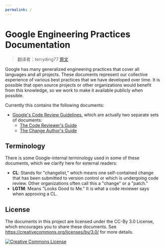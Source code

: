 ```yaml
---
permalink: /
---
```


# Google Engineering Practices Documentation

> 翻译者：terryding77 [原文](README.md)

Google has many generalized engineering practices that cover all languages and
all projects. These documents represent our collective experience of various
best practices that we have developed over time. It is possible that open source
projects or other organizations would benefit from this knowledge, so we work to
make it available publicly when possible.

Currently this contains the following documents:

- [Google's Code Review Guidelines](zh/review/index.md), which are actually two
  separate sets of documents:
  - [The Code Reviewer's Guide](zh/review/reviewer/index.md)
  - [The Change Author's Guide](zh/review/developer/index.md)

## Terminology

There is some Google-internal terminology used in some of these documents, which
we clarify here for external readers:

- **CL**: Stands for "changelist," which means one self-contained change that
  has been submitted to version control or which is undergoing code review.
  Other organizations often call this a "change" or a "patch."
- **LGTM**: Means "Looks Good to Me." It is what a code reviewer says when
  approving a CL.

## License

The documents in this project are licensed under the CC-By 3.0 License, which
encourages you to share these documents. See
https://creativecommons.org/licenses/by/3.0/ for more details.

<a rel="license" href="https://creativecommons.org/licenses/by/3.0/"><img alt="Creative Commons License" style="border-width:0" src="https://i.creativecommons.org/l/by/3.0/88x31.png" /></a>
